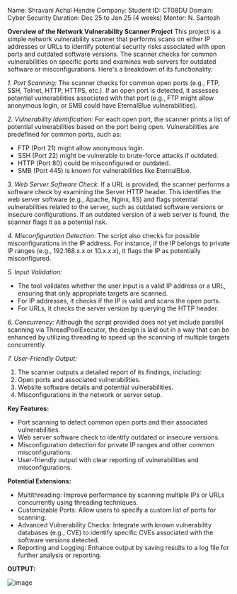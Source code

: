 Name: Shravani Achal Hendre 
Company: Student 
ID: CT08DU 
Domain: Cyber Security 
Duration: Dec 25 to Jan 25 (4 weeks) 
Mentor: N. Santosh 

**Overview of the Network Vulnerability Scanner Project** 
This project is a simple network vulnerability scanner that performs scans on either IP addresses or URLs to identify potential security risks associated with open ports and outdated software versions. The scanner checks for common vulnerabilities on specific ports and examines web servers for outdated software or misconfigurations. Here's a breakdown of its functionality:

*1. Port Scanning:* 
The scanner checks for common open ports (e.g., FTP, SSH, Telnet, HTTP, HTTPS, etc.). If an open port is detected, it assesses potential vulnerabilities associated with that port (e.g., FTP might allow anonymous login, or SMB could have EternalBlue vulnerabilities).

*2. Vulnerability Identification:* 
For each open port, the scanner prints a list of potential vulnerabilities based on the port being open. Vulnerabilities are predefined for common ports, such as:
- FTP (Port 21) might allow anonymous login.
- SSH (Port 22) might be vulnerable to brute-force attacks if outdated.
- HTTP (Port 80) could be misconfigured or outdated.
- SMB (Port 445) is known for vulnerabilities like EternalBlue.

*3. Web Server Software Check:* 
If a URL is provided, the scanner performs a software check by examining the Server HTTP header. This identifies the web server software (e.g., Apache, Nginx, IIS) and flags potential vulnerabilities related to the server, such as outdated software versions or insecure configurations. If an outdated version of a web server is found, the scanner flags it as a potential risk.

*4. Misconfiguration Detection:* 
The script also checks for possible misconfigurations in the IP address. For instance, if the IP belongs to private IP ranges (e.g., 192.168.x.x or 10.x.x.x), it flags the IP as potentially misconfigured.

*5. Input Validation:*
- The tool validates whether the user input is a valid IP address or a URL, ensuring that only appropriate targets are scanned.
- For IP addresses, it checks if the IP is valid and scans the open ports.
- For URLs, it checks the server version by querying the HTTP header.

*6. Concurrency:* 
Although the script provided does not yet include parallel scanning via ThreadPoolExecutor, the design is laid out in a way that can be enhanced by utilizing threading to speed up the scanning of multiple targets concurrently.

*7. User-Friendly Output:*
1) The scanner outputs a detailed report of its findings, including:
2) Open ports and associated vulnerabilities.
3) Website software details and potential vulnerabilities.
4) Misconfigurations in the network or server setup.

**Key Features:**
- Port scanning to detect common open ports and their associated vulnerabilities.
- Web server software check to identify outdated or insecure versions.
- Misconfiguration detection for private IP ranges and other common misconfigurations.
- User-friendly output with clear reporting of vulnerabilities and misconfigurations.

**Potential Extensions:**
- Multithreading: Improve performance by scanning multiple IPs or URLs concurrently using threading techniques.
- Customizable Ports: Allow users to specify a custom list of ports for scanning.
- Advanced Vulnerability Checks: Integrate with known vulnerability databases (e.g., CVE) to identify specific CVEs associated with the software versions detected.
- Reporting and Logging: Enhance output by saving results to a log file for further analysis or reporting.

**OUTPUT:**
  
  ![image](https://github.com/user-attachments/assets/b2054c9b-8f65-44e0-91ac-419233e002d7)
